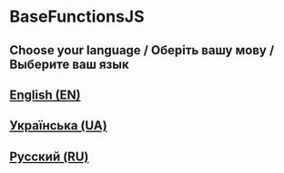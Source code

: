 # BaseFunctionsJS

## Choose your language / Оберіть вашу мову / Выберите ваш язык

## [English (EN)](https://github.com/s0urce18/BaseFunctionsPy/tree/main/EN)

## [Українська (UA)](https://github.com/s0urce18/BaseFunctionsPy/tree/main/UA)

## [Русский (RU)](https://github.com/s0urce18/BaseFunctionsPy/tree/main/RU)